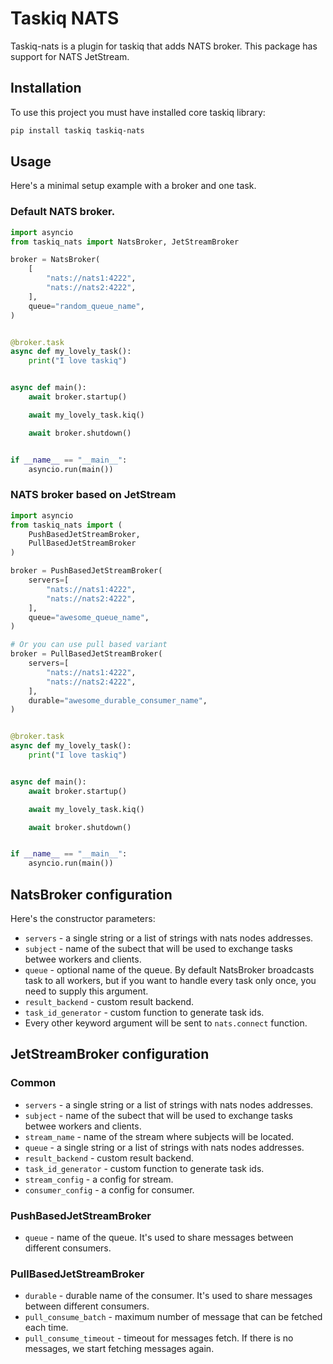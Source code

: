 # Taskiq NATS

Taskiq-nats is a plugin for taskiq that adds NATS broker.
This package has support for NATS JetStream.

## Installation

To use this project you must have installed core taskiq library:

```bash
pip install taskiq taskiq-nats
```

## Usage

Here's a minimal setup example with a broker and one task.

### Default NATS broker.
```python
import asyncio
from taskiq_nats import NatsBroker, JetStreamBroker

broker = NatsBroker(
    [
        "nats://nats1:4222",
        "nats://nats2:4222",
    ],
    queue="random_queue_name",
)


@broker.task
async def my_lovely_task():
    print("I love taskiq")


async def main():
    await broker.startup()

    await my_lovely_task.kiq()

    await broker.shutdown()


if __name__ == "__main__":
    asyncio.run(main())

```
### NATS broker based on JetStream
```python
import asyncio
from taskiq_nats import (
    PushBasedJetStreamBroker,
    PullBasedJetStreamBroker
)

broker = PushBasedJetStreamBroker(
    servers=[
        "nats://nats1:4222",
        "nats://nats2:4222",
    ],
    queue="awesome_queue_name",
)

# Or you can use pull based variant
broker = PullBasedJetStreamBroker(
    servers=[
        "nats://nats1:4222",
        "nats://nats2:4222",
    ],
    durable="awesome_durable_consumer_name",
)


@broker.task
async def my_lovely_task():
    print("I love taskiq")


async def main():
    await broker.startup()

    await my_lovely_task.kiq()

    await broker.shutdown()


if __name__ == "__main__":
    asyncio.run(main())
```

## NatsBroker configuration

Here's the constructor parameters:

* `servers` - a single string or a list of strings with nats nodes addresses.
* `subject` - name of the subect that will be used to exchange tasks betwee workers and clients.
* `queue` - optional name of the queue. By default NatsBroker broadcasts task to all workers,
    but if you want to handle every task only once, you need to supply this argument.
* `result_backend` - custom result backend.
* `task_id_generator` - custom function to generate task ids.
* Every other keyword argument will be sent to `nats.connect` function.

## JetStreamBroker configuration
### Common
* `servers` - a single string or a list of strings with nats nodes addresses.
* `subject` - name of the subect that will be used to exchange tasks betwee workers and clients.
* `stream_name` - name of the stream where subjects will be located.
* `queue` - a single string or a list of strings with nats nodes addresses.
* `result_backend` - custom result backend.
* `task_id_generator` - custom function to generate task ids.
* `stream_config` - a config for stream.
* `consumer_config` - a config for consumer.

### PushBasedJetStreamBroker
* `queue` - name of the queue. It's used to share messages between different consumers.

### PullBasedJetStreamBroker
* `durable` - durable name of the consumer. It's used to share messages between different consumers.
* `pull_consume_batch` - maximum number of message that can be fetched each time.
* `pull_consume_timeout` - timeout for messages fetch. If there is no messages, we start fetching messages again.
